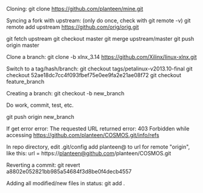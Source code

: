 Cloning:
git clone https://github.com/planteen/mine.git

Syncing a fork with upstream:
(only do once, check with git remote -v)
git remote add upstream https://github.com/orig/orig.git

git fetch upstream
git checkout master
git merge upstream/master
git push origin master

Clone a branch:
git clone -b xlnx_3.14 https://github.com/Xilinx/linux-xlnx.git

Switch to a tag/hash/branch:
git checkout tags/petalinux-v2013.10-final
git checkout 52ae18dc7cc4f093fbef75e0ee9fa2e21ae08f72
git checkout feature_branch

Creating a branch:
git checkout -b new_branch

Do work, commit, test, etc.

git push origin new_branch

If get error
error: The requested URL returned error: 403 Forbidden while accessing https://github.com/planteen/COSMOS.git/info/refs

In repo directory, edit .git/config
add planteen@ to url for remote "origin", like this:
url = https://planteen@github.com/planteen/COSMOS.git

Reverting a commit:
git revert a8802e052821bb985a54684f3d8be0f4decb4557

Adding all modified/new files in status:
git add .
